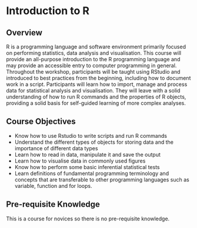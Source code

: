 # Introduction to R

## Overview 

R is a programming language and software environment primarily focused on performing statistics, data analysis and visualisation. This course will provide an all-purpose introduction to the R programming language and may provide an accessible entry to computer programming in general. Throughout the workshop, participants will be taught using RStudio and introduced to best practices from the beginning, including how to document work in a script. Participants will learn how to import, manage and process data for statistical analysis and visualisation. They will leave with a solid understanding of how to run R commands and the properties of R objects, providing a solid basis for self-guided learning of more complex analyses.

## Course Objectives
- Know how to use Rstudio to write scripts and run R commands
- Understand the different types of objects for storing data and the importance of different data types
- Learn how to read in data, manipulate it and save the output
- Learn how to visualise data in commonly used figures
- Know how to perform some basic inferential statistical tests
- Learn definitions of fundamental programming terminology and concepts that are transferable to other programming languages such as variable, function and for loops. 
  
## Pre-requisite Knowledge

This is a course for novices so there is no pre-requisite knowledge.